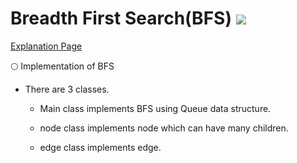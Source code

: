 # Breadth First Search(BFS) <img src = "https://img.shields.io/badge/JAVA-007396?style=for-the-badge&logo=java&logoColor=white">

[Explanation Page](https://lunareclipse000.wordpress.com/2024/01/28/bfsbreadth-first-search/)

:full_moon: Implementation of BFS

* There are 3 classes.

    - Main class implements BFS using Queue data structure.

    - node class implements node which can have many children.

    - edge class implements edge.